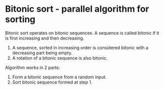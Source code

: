 # Bitonic sort - parallel algorithm for sorting
Bitonic sort operates on bitonic sequences. A sequence is called bitonic if it is first increasing and then decreasing. 
1. A sequence, sorted in increasing order is considered bitonic with a decreasing part being empty.
2. A rotation of a bitonic sequence is also bitonic.

Algorithm works in 2 parts:
1. Form a bitonic sequence from a random input.
2. Sort bitonic sequence formed at step 1.
